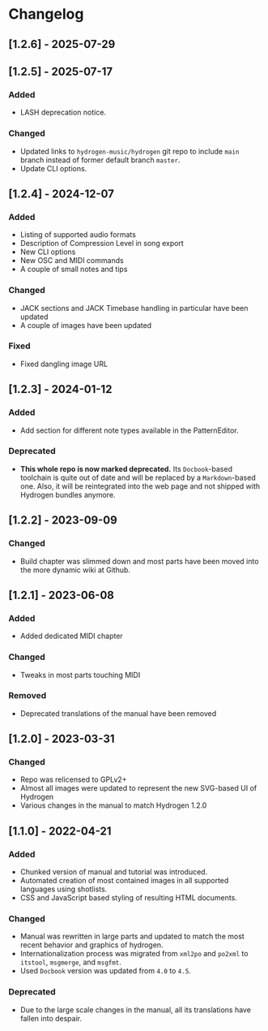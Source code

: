 # Changelog

## [1.2.6] - 2025-07-29
## [1.2.5] - 2025-07-17

### Added

- LASH deprecation notice.

### Changed

- Updated links to `hydrogen-music/hydrogen` git repo to include `main` branch
  instead of former default branch `master`.
- Update CLI options.

## [1.2.4] - 2024-12-07

### Added

- Listing of supported audio formats
- Description of Compression Level in song export
- New CLI options
- New OSC and MIDI commands
- A couple of small notes and tips

### Changed

- JACK sections and JACK Timebase handling in particular have been updated
- A couple of images have been updated

### Fixed

- Fixed dangling image URL

## [1.2.3] - 2024-01-12

### Added

- Add section for different note types available in the PatternEditor.

### Deprecated

- **This whole repo is now marked deprecated.** Its `Docbook`-based toolchain is
  quite out of date and will be replaced by a `Markdown`-based one. Also, it
  will be reintegrated into the web page and not shipped with Hydrogen bundles
  anymore.

## [1.2.2] - 2023-09-09

### Changed

- Build chapter was slimmed down and most parts have been moved into the more
  dynamic wiki at Github.

## [1.2.1] - 2023-06-08

### Added

- Added dedicated MIDI chapter

### Changed

- Tweaks in most parts touching MIDI

### Removed

- Deprecated translations of the manual have been removed

## [1.2.0] - 2023-03-31

### Changed

- Repo was relicensed to GPLv2+
- Almost all images were updated to represent the new SVG-based UI of Hydrogen
- Various changes in the manual to match Hydrogen 1.2.0

## [1.1.0] - 2022-04-21

### Added

- Chunked version of manual and tutorial was introduced.
- Automated creation of most contained images in all supported languages using
  shotlists.
- CSS and JavaScript based styling of resulting HTML documents.

### Changed

- Manual was rewritten in large parts and updated to match the most recent
  behavior and graphics of hydrogen.
- Internationalization process was migrated from `xml2po` and `po2xml` to
  `itstool`, `msgmerge`, and `msgfmt`.
- Used `Docbook` version was updated from `4.0` to `4.5`.

### Deprecated

- Due to the large scale changes in the manual, all its translations have fallen
  into despair.
